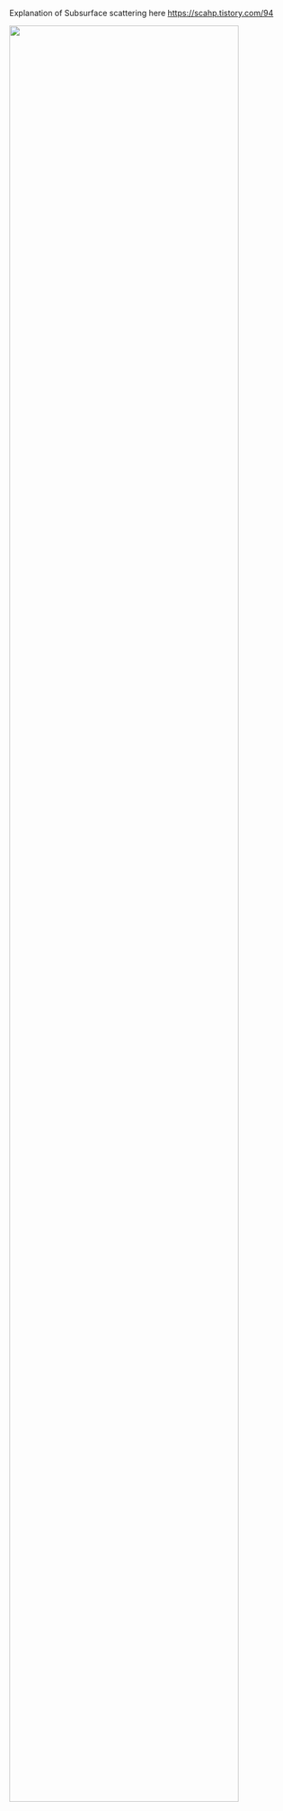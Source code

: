Explanation of Subsurface scattering here https://scahp.tistory.com/94

<img src="https://user-images.githubusercontent.com/6734453/169827564-0f5af360-6755-4026-b562-75f293195122.png" width="90%"></img>
